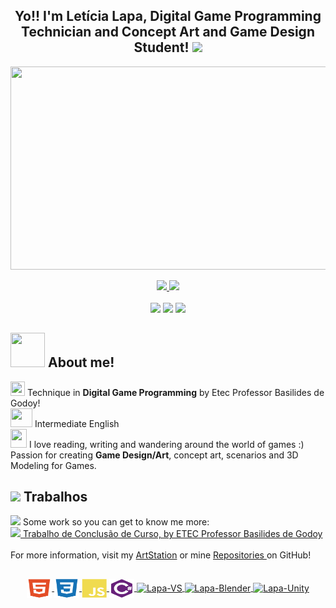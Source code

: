 <h2 align="center"> Yo!! I'm Letícia Lapa, Digital Game Programming Technician and Concept Art and Game Design Student! <img src="https://media.giphy.com/media/VgCDAzcKvsR6OM0uWg/giphy.gif" width="50"> </h2>

<div align="center">
 <img align="center" width="650" height="325" src="https://github.com/LehLapa/LehLapa/assets/128638269/cec0c9a6-8f1c-4dbd-b5a1-12a768bc2034"> 
</div>
<br>
<div align="center">
  <a href="https://github.com/LehLapa">
  <img height="150em" src="https://github-readme-stats.vercel.app/api?username=LehLapa&show_icons=true&theme=dark&include_all_commits=tru&count_private+true"/>
  <img height="150em" src="https://github-readme-stats.vercel.app/api/top-langs/?username=LehLapa&layout=compact&theme=dark"/>
</div> 
<br>
<div align="center">
  <a href="https://www.instagram.com/whoislapa_/ target="_blanck"> <img src="https://img.shields.io/badge/Instagram-E4405F?style=for-the-badge&logo=instagram&logoColor=white"></a>
  <a href="leticiadalapa@gmail.com"> <img src="https://img.shields.io/badge/Gmail-D14836?style=for-the-badge&logo=gmail&logoColor=white" target="_blanck"></a>
  <a href="https://www.linkedin.com/in/letícia-lapa-2710b6280/" target="_blanck"> <img src="https://img.shields.io/badge/LinkedIn-0077B5?style=for-the-badge&logo=linkedin&logoColor=white"></a><br>
</div>

 ## <img height="55" width="55" src="https://github.com/LehLapa/LehLapa/assets/128638269/cb79d373-9bbe-4602-a5e2-264805ee1d8a">  About me!
 
<div align="left">
  <img height="23" width="23" src="https://github.com/LehLapa/LehLapa/assets/128638269/5e9d0b8d-ffbb-454a-be9a-e358044f59c5"> Technique in <b>Digital Game Programming</b> by Etec Professor Basilides de Godoy!<br>
  <img height="30" width="35" src="https://github.com/LehLapa/LehLapa/assets/128638269/9bbdb5cc-74c4-494c-b5dc-4e040b5a6608"> Intermediate English<br>
  <img height="30" width="26" src="https://github.com/LehLapa/LehLapa/assets/128638269/df97fe13-a78c-45cf-b8f7-0bac63807064"> I love reading, writing and wandering around the world of games :) Passion for creating <b>Game Design/Art</b>, concept art, scenarios and 3D Modeling for Games.<br>
 </div>

## <img height="40" src="https://github.com/LehLapa/LehLapa/assets/128638269/cfc284fe-0dc1-4240-a03a-1114bb77266d"> Trabalhos 

 <div align="left">
    <img height="20" src="https://terraria.wiki.gg/images/f/f3/Emote_Emotion_Alert.gif"> Some work so you can get to know me more: <br>
    <img height="23" src="https://github.com/LehLapa/LehLapa/assets/128638269/b6f00c02-99a3-4bb9-8d2f-aa988c5d09f2"><a href="https://github.com/YosagiGames"> Trabalho de Conclusão de Curso, by ETEC Professor Basilides de Godoy </a><br>
     <br> For more information, visit my <a href="https://www.artstation.com/leticialapa5">ArtStation</a> or mine <a href="https://github.com/LehLapa?tab=repositories"> Repositories
 </a> on GitHub!
  </div>

  ##

<div align="center">
 <div style="display: inline_block"> 
  <a href="https://www.w3.org/html/" target="_blank" rel="noreferrer"> <img align="center" alt="Lapa-HTML" height="30" width="40" src="https://raw.githubusercontent.com/devicons/devicon/master/icons/html5/html5-plain.svg">
  <a href="https://www.w3schools.com/css/" target="_blanck" rel="noreferrer"> <img align="center" alt="Lapa-CSS" height="30" width="40" src="https://raw.githubusercontent.com/devicons/devicon/master/icons/css3/css3-plain.svg">
  <a href="https://developer.mozilla.org/en-US/docs/Web/JavaScript" target="_blanck" rel="noreferrer"> <img align="center" alt="Lapa-Js" height="30" width="40" src="https://raw.githubusercontent.com/devicons/devicon/master/icons/javascript/javascript-plain.svg">
  <a href="https://www.w3schools.com/cs/" target="_blanck" rel="noreferrer"> <img align="center" alt="Lapa-Csharp" height="30" width="40" src="https://raw.githubusercontent.com/devicons/devicon/master/icons/csharp/csharp-plain.svg">
  <a href="https://visualstudio.microsoft.com/pt-br/" target="_blanck" rel="noreferrer"> <img align="center" alt="Lapa-VS" height="30" width="40" src="https://cdn.jsdelivr.net/gh/devicons/devicon/icons/visualstudio/visualstudio-plain.svg"> 
  <a href="https://www.blender.org" target="_blanck" rel="noreferrer"> <img align="center" alt="Lapa-Blender" height="30" width="40" src="https://cdn.jsdelivr.net/gh/devicons/devicon/icons/blender/blender-original.svg">
  <a href="https://unity.com" target="_blanck" rel="noreferrer"> <img align="center" alt="Lapa-Unity" height="30" width="40" src="https://cdn.jsdelivr.net/gh/devicons/devicon/icons/unity/unity-original.svg">
</div>


